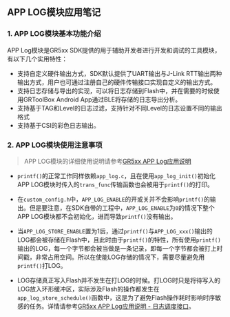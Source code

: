 ## APP LOG模块应用笔记



### 1. APP LOG模块基本功能介绍

APP Log模块是GR5xx SDK提供的用于辅助开发者进行开发和调试的工具模块，有以下几个实用特性：
 - 支持自定义硬件输出方式，SDK默认提供了UART输出与J-Link RTT输出两种输出方式，用户也可通过注册自己的硬件传输接口实现自定义的输出方式。
 - 支持日志存储与导出的实现，可以将日志存储到Flash中，并在需要的时候使用GRToolBox Android App通过BLE将存储的日志导出分析。
 - 支持基于TAG和Level的日志过滤，支持针对不同Level的日志设置不同的输出格式
 - 支持基于CSI的彩色日志输出。



### 2. APP LOG模块使用注意事项

> APP LOG模块的详细使用说明请参考[GR5xx APP Log应用说明](https://docs.goodix.com/zh/online/app_log_bl/V3.2)

 - `printf()`的正常工作同样依赖`app_log.c`，且在使用`app_log_init()`初始化APP LOG模块时传入的`trans_func`传输函数也会被用于`printf()`的打印。

 - 在`custom_config.h`中，`APP_LOG_ENABLE`的开或关并不会影响`printf()`的输出。但是要注意，在SDK自带的工程中，`APP_LOG_ENABLE`为`0`的情况下整个APP LOG模块都不会初始化，进而导致`printf()`没有输出。

 - 当`APP_LOG_STORE_ENABLE`置为1后，通过`printf()`与`APP_LOG_xxx()`输出的LOG都会被存储在Flash中，且此时由于`printf()`的特性，所有使用`printf()`输出的LOG，每一个字节都会被当做是一条记录，即每一个字节都会被打上时间戳，非常占用空间。所以在使能LOG存储的情况下，需要尽量避免用`printf()`打LOG。

 - LOG存储真正写入Flash并不发生在打LOG的时候。打LOG时只是将待写入的LOG放入环形缓冲区，实际涉及Flash的操作都发生在`app_log_store_schedule()`函数中，这是为了避免Flash操作耗时影响时序敏感的任务。详情请参考[GR5xx APP Log应用说明 - 日志调度接口](https://docs.goodix.com/zh/online/detail/app_log_bl/V3.2/02a9dd218011eed5df09cc90292e783e)。

    
